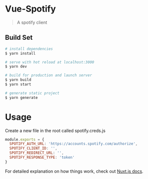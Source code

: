# Vue-Spotify

> A spotify client

## Build Set

``` bash
# install dependencies
$ yarn install

# serve with hot reload at localhost:3000
$ yarn dev

# build for production and launch server
$ yarn build
$ yarn start

# generate static project
$ yarn generate
```
# Usage
Create a new file in the root called spotify.creds.js
```javascript
module.exports = {
  SPOTIFY_AUTH_URL: 'https://accounts.spotify.com/authorize',
  SPOTIFY_CLIENT_ID: '',
  SPOTIFY_REDIRECT_URL: '',
  SPOTIFY_RESPONSE_TYPE: 'token'
}
```

For detailed explanation on how things work, check out [Nuxt.js docs](https://nuxtjs.org).
